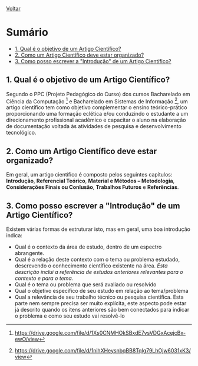 [Voltar](README.md)

# Sumário  <!-- omit in toc -->
- [1. Qual é o objetivo de um Artigo Científico?](#1-qual-é-o-objetivo-de-um-artigo-científico)
- [2. Como um Artigo Científico deve estar organizado?](#2-como-um-artigo-científico-deve-estar-organizado)
- [3. Como posso escrever a "Introdução" de um Artigo Científico?](#3-como-posso-escrever-a-introdução-de-um-artigo-científico)

## 1. Qual é o objetivo de um Artigo Científico?
Segundo o PPC (Projeto Pedagógico do Curso) dos cursos Bacharelado em Ciência da Computação [^1] e Bacharelado em Sistemas de Informação [^2], um artigo científico tem como objetivo complementar o ensino teórico-prático proporcionando uma formação eclética e/ou conduzindo o estudante a um direcionamento profissional acadêmico  e capacitar o aluno na elaboração de documentação voltada às atividades de pesquisa e desenvolvimento tecnológico.

## 2. Como um Artigo Científico deve estar organizado?
Em geral, um artigo científico é composto pelos seguintes capítulos: **Introdução**, **Referencial Teórico**, **Material e Métodos – Metodologia**, **Considerações Finais ou Conlusão**, **Trabalhos Futuros** e **Referências**. 


## 3. Como posso escrever a "Introdução" de um Artigo Científico?
Existem várias formas de estruturar isto, mas em geral, uma boa introdução indica:

 - Qual é o contexto da área de estudo, dentro de um espectro abrangente. 
 - Qual é a relação deste contexto com o tema ou problema estudado, descrevendo o conhecimento científico existente na área. *Esta descrição inclui a referência de estudos anteriores relevantes para o contexto e para o tema.*
 - Qual é o tema ou problema que será avaliado ou resolvido
 - Qual o objetivo específico de seu estudo em relação ao tema/problema
 - Qual a relevância de seu trabalho técnico ou pesquisa científica. Esta parte nem sempre precisa ser muito explícita, este aspecto pode estar já descrito quando os itens anteriores são bem conectados para indicar o problema e como seu estudo vai resolvê-lo

[^1]: https://drive.google.com/file/d/1Xs0CNMHOkSBxdE7vsVDGxAcejcBx-ewO/view
[^2]: https://drive.google.com/file/d/1nihXHeysnbqBB8Tqlg79LhOjw6031xK3/view
